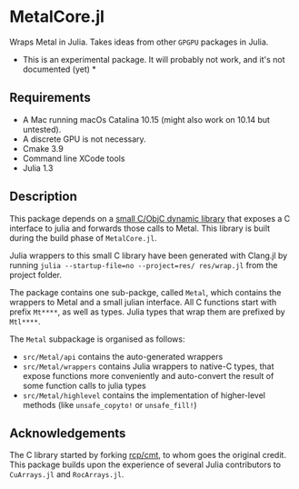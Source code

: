 # MetalCore.jl

Wraps Metal in Julia. Takes ideas from other `GPGPU` packages in Julia.

* This is an experimental package. It will probably not work, and it's not documented (yet) *

## Requirements
- A Mac running macOs Catalina 10.15 (might also work on 10.14 but untested).
- A discrete GPU is not necessary.
- Cmake 3.9
- Command line XCode tools
- Julia 1.3

## Description
This package depends on a [small C/ObjC dynamic library](https://github.com/PhilipVinc/cmt) that exposes a C interface to julia and forwards those calls to Metal.
This library is built during the build phase of `MetalCore.jl`.

Julia wrappers to this small C library have been generated with Clang.jl by running `julia --startup-file=no --project=res/ res/wrap.jl` from the project folder.

The package contains one sub-packge, called `Metal`, which contains the wrappers to Metal and a small julian interface. All C functions start with prefix `Mt****`, as well as types. Julia types that wrap them are prefixed by `Mtl****`.

The `Metal` subpackage is organised as follows:
 - `src/Metal/api` contains the auto-generated wrappers
 - `src/Metal/wrappers` contains Julia wrappers to native-C types, that expose functions more conveniently and auto-convert the result of some function calls to julia types
 - `src/Metal/highlevel` contains the implementation of higher-level methods (like `unsafe_copyto!` or `unsafe_fill!`)


## Acknowledgements
The C library started by forking [rcp/cmt](https://github.com/recp/cmt), to whom goes the original credit.
This package builds upon the experience of several Julia contributors to `CuArrays.jl` and `RocArrays.jl`.

